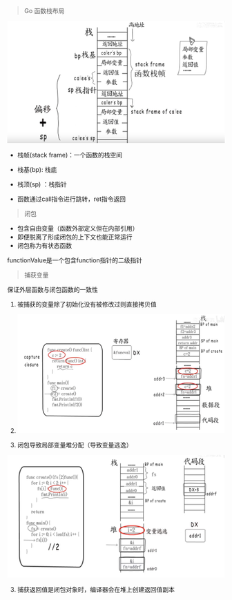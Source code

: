 > Go 函数栈布局



![image-20220426234012592](../images/image-20220426234012592.png)

+ 栈帧(stack frame)：一个函数的栈空间

+ 栈基(bp): 栈底

+  栈顶(sp) ：栈指针  
+ 函数通过call指令进行跳转，ret指令返回

> 闭包

+ 包含自由变量（函数外部定义但在内部引用）
+ 即便脱离了形成闭包的上下文也能正常运行
+ 闭包称为有状态函数

functionValue是一个包含function指针的二级指针



> 捕获变量

保证外层函数与闭包函数的一致性

1. 被捕获的变量除了初始化没有被修改过则直接拷贝值
2. ![image-20220428220844466](../images/image-20220428220844466.png)

2. 闭包导致局部变量堆分配（导致变量逃逸）

![image-20220428221253376](../images/image-20220428221253376.png)

3. 捕获返回值是闭包对象时，编译器会在堆上创建返回值副本